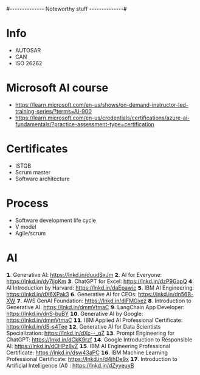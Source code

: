 #-------------- Noteworthy stuff --------------#

# Info
- AUTOSAR
- CAN
- ISO 26262


# Microsoft AI course
- https://learn.microsoft.com/en-us/shows/on-demand-instructor-led-training-series/?terms=AI-900
- https://learn.microsoft.com/en-us/credentials/certifications/azure-ai-fundamentals/?practice-assessment-type=certification

# Certificates
- ISTQB
- Scrum master
- Software architecture

# Process
- Software development life cycle
- V model
- Agile/scrum

# AI
𝟭. Generative AI: https://lnkd.in/duudSxJm
𝟮. AI for Everyone: https://lnkd.in/dy7ijpKm
𝟯. ChatGPT for Excel: https://lnkd.in/dzP9GapQ
𝟰. AI Introduction by Harvard: https://lnkd.in/daEpawic
𝟱. IBM AI Engineering: https://lnkd.in/dX6XPak3
𝟲. Generative AI for CEOs: https://lnkd.in/dn56B-XW
𝟳. AWS GenAI Foundation: https://lnkd.in/diFMGxez
𝟴. Introduction to Generative AI: https://lnkd.in/dmmVtmaC
𝟵. LangChain App Developer: https://lnkd.in/dnS-buBY
𝟭𝟬. Generative AI by Google: https://lnkd.in/dmmVtmaC
𝟭𝟭. IBM Applied AI Professional Certificate: https://lnkd.in/dS-s4Tee
𝟭𝟮. Generative AI for Data Scientists Specialization: https://lnkd.in/dXc--_qZ
𝟭𝟯. Prompt Engineering for ChatGPT: https://lnkd.in/dCkK9rzf
𝟭𝟰. Google Introduction to Responsible AI: https://lnkd.in/dCHPz8yZ
𝟭𝟱. IBM AI Engineering Professional Certificate: https://lnkd.in/dsw43aPC
𝟭𝟲. IBM Machine Learning Professional Certificate: https://lnkd.in/d4jhDe9x
𝟭𝟳. Introduction to Artificial Intelligence (AI) : https://lnkd.in/dZyyeuyB
